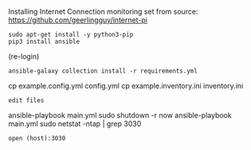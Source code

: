 Installing Internet Connection monitoring set from source:
https://github.com/geerlingguy/internet-pi

```
sudo apt-get install -y python3-pip
pip3 install ansible
```
(re-login)
```
ansible-galaxy collection install -r requirements.yml
```
cp example.config.yml config.yml
cp example.inventory.ini inventory.ini
```
edit files
```
ansible-playbook main.yml
sudo shutdown -r now
ansible-playbook main.yml
sudo netstat -ntap | grep 3030
```
open (host):3030
